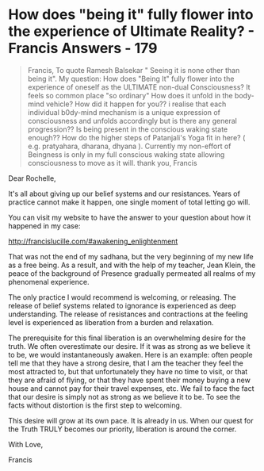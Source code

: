 # How does "being it" fully flower into the experience of Ultimate Reality? - Francis Answers - 179

>Francis, To quote Ramesh Balsekar " Seeing it is none other than being it". My question: How does "Being It" fully flower into the experience of oneself as the ULTIMATE non-dual Consciousness? It feels so common place "so ordinary" How does it unfold in the body-mind vehicle? How did it happen for you?? i realise that each individual b0dy-mind mechanism is a unique expression of consciousness and unfolds accordingly but is there any general progression?? Is being present in the conscious waking state enough?? How do the higher steps of Patanjali's Yoga fit in here? ( e.g. pratyahara, dharana, dhyana ). Currently my non-effort of Beingness is only in my full conscious waking state allowing consciousness to move as it will. thank you, Francis

Dear Rochelle,

It's all about giving up our belief systems and our resistances. Years of practice cannot make it happen, one single moment of total letting go will.

You can visit my website to have the answer to your question about how it happened in my case:

http://francislucille.com/#awakening_enlightenment

That was not the end of my sadhana, but the very beginning of my new life as a free being. As a result, and with the help of my teacher, Jean Klein, the peace of the background of Presence gradually permeated all realms of my phenomenal experience.

The only practice I would recommend is welcoming, or releasing. The release of belief systems related to ignorance is experienced as deep understanding. The release of resistances and contractions at the feeling level is experienced as liberation from a burden and relaxation.

The prerequisite for this final liberation is an overwhelming desire for the truth. We often overestimate our desire. If it was as strong as we believe it to be, we would instantaneously awaken. Here is an example: often people tell me that they have a strong desire, that I am the teacher they feel the most attracted to, but that unfortunately they have no time to visit, or that they are afraid of flying, or that they have spent their money buying a new house and cannot pay for their travel expenses, etc. We fail to face the fact that our desire is simply not as strong as we believe it to be. To see the facts without distortion is the first step to welcoming.

This desire will grow at its own pace. It is already in us. When our quest for the Truth TRULY becomes our priority, liberation is around the corner.

With Love,

Francis


